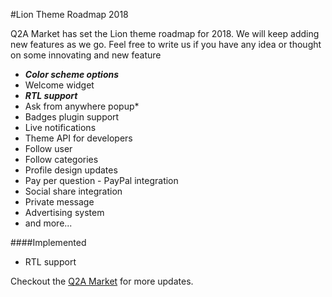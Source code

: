 #Lion Theme Roadmap 2018

Q2A Market has set the Lion theme roadmap for 2018. We will keep adding new features as we go. Feel free to write us if you have any idea or thought on some innovating and new feature

- ***Color scheme options***
- Welcome widget
- ***RTL support***
- Ask from anywhere popup*
- Badges plugin support
- Live notifications
- Theme API for developers
- Follow user
- Follow categories
- Profile design updates
- Pay per question - PayPal integration
- Social share integration
- Private message
- Advertising system
- and more...

####Implemented
- RTL support

Checkout the [Q2A Market](http://q2amarket.com) for more updates.